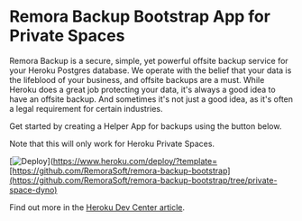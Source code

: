 # Remora Backup Bootstrap App for Private Spaces

Remora Backup is a secure, simple, yet powerful offsite backup service for your Heroku Postgres database. We operate with the belief that your data is the lifeblood of your business, and offsite backups are a must. While Heroku does a great job protecting your data, it's always a good idea to have an offsite backup. And sometimes it's not just a good idea, as it's often a legal requirement for certain industries.

Get started by creating a Helper App for backups using the button below.

Note that this will only work for Heroku Private Spaces.

[![Deploy](https://www.herokucdn.com/deploy/button.svg)](https://www.heroku.com/deploy/?template=[https://github.com/RemoraSoft/remora-backup-bootstrap](https://github.com/RemoraSoft/remora-backup-bootstrap/tree/private-space-dyno)

Find out more in the [Heroku Dev Center article](https://devcenter.heroku.com/articles/remora-backup).

